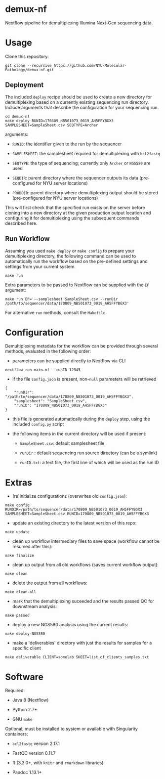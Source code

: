 # demux-nf

Nextflow pipeline for demultiplexing Illumina Next-Gen sequencing data.

# Usage

Clone this repository:

```
git clone --recursive https://github.com/NYU-Molecular-Pathology/demux-nf.git
```

## Deployment

The included `deploy` recipe should be used to create a new directory for demultiplexing based on a currently existing sequencing run directory. Include arguments that describe the configuration for your sequencing run.

```
cd demux-nf
make deploy RUNID=170809_NB501073_0019_AH5FFYBGX3 SAMPLESHEET=SampleSheet.csv SEQTYPE=Archer
```

arguments:

  - `RUNID`: the identifier given to the run by the sequencer
  
  - `SAMPLESHEET`: the samplesheet required for demultiplexing with `bcl2fastq`
  
  - `SEQTYPE`: the type of sequencing; currently only `Archer` or `NGS580` are used
  
  - `SEQDIR`: parent directory where the sequencer outputs its data (pre-configured for NYU server locations)
  
  - `PRODDIR`: parent directory where demultiplexing output should be stored (pre-configured for NYU server locations)
  

This will first check that the specified run exists on the server before cloning into a new directory at the given production output location and configuring it for demultiplexing using the subsequent commands described here. 

## Run Workflow

Assuming you used `make deploy` or `make config` to prepare your demultiplexing directory, the following command can be used to automatically run the workflow based on the pre-defined settings and settings from your current system.

```
make run
```

Extra parameters to be passed to Nextflow can be supplied with the `EP` argument:

```
make run EP='--samplesheet SampleSheet.csv --runDir /path/to/sequencer/data/170809_NB501073_0019_AH5FFYBGX3'
```

For alternative `run` methods, consult the `Makefile`.

# Configuration

Demultiplexing metadata for the workflow can be provided through several methods, evaluated in the following order:

- parameters can be supplied directly to Nextflow via CLI

```
nextflow run main.nf --runID 12345
```

- if the file `config.json` is present, non-`null` parameters will be retrieved

```
{
    "runDir": "/path/to/sequencer/data/170809_NB501073_0019_AH5FFYBGX3",
    "samplesheet": "SampleSheet.csv",
    "runID": "170809_NB501073_0019_AH5FFYBGX3"
}
```

  - this file is generated automatically during the `deploy` step, using the included `config.py` script

- the following items in the current directory will be used if present:

  - `SampleSheet.csv`: default samplesheet file

  - `runDir` : default sequencing run source directory (can be a symlink)
  
  - `runID.txt`: a text file, the first line of which will be used as the run ID

# Extras

- (re)initialize configurations (overwrites old `config.json`):

```
make config RUNDIR=/path/to/sequencer/data/170809_NB501073_0019_AH5FFYBGX3 SAMPLESHEET=SampleSheet.csv RUNID=170809_NB501073_0019_AH5FFYBGX3
```

- update an existing directory to the latest version of this repo:

```
make update
```

- clean up workflow intermediary files to save space (workflow cannot be resumed after this):

```
make finalize
```

- clean up output from all old workflows (saves current workflow output):

```
make clean
```

- delete the output from all workflows:

```
make clean-all
```

- mark that the demultiplexing suceeded and the results passed QC for downstream analysis:

```
make passed
```

- deploy a new NGS580 analysis using the current results:

```
make deploy-NGS580
```

- make a 'deliverables' directory with just the results for samples for a specific client

```
make deliverable CLIENT=somelab SHEET=list_of_clients_samples.txt
```

# Software 

Required:

- Java 8 (Nextflow)

- Python 2.7+

- GNU `make`

Optional; must be installed to system or available with Singularity containers:

- `bcl2fastq` version 2.17.1

- FastQC version 0.11.7

- R (3.3.0+, with `knitr` and `rmarkdown` libraries)

- Pandoc 1.13.1+
